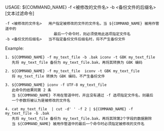 USAGE: ${COMMAND_NAME} -f <被修改的文件名> -b <备份文件的后缀名> [文本过滤命令]

    -f <被修改的文件名>   用户指定被修改的文件的文件名，当 ${COMMAND_NAME} 被用作管道中的
                          最后一个命令时，则必须使用此选项指定文件名
    -b <备份文的后缀名>   当不指定备份文件后缀名时，将不产生备份文件

Example:

    1. ${COMMAND_NAME} -f my_text_file -b .bak iconv -t GBK my_text_file
       先将 my_text_file 备份为 my_text_file.bak，再将其转换为 GBK 编码

    2. ${COMMAND_NAME} -f my_text_file  iconv -t GBK my_text_file
       将 my_text_file 转换为 GBK 编码，不产生备份文件

    3. ${COMMAND_NAME} iconv -f UTF-8 my_text_file
       此命令的结果同第 2 条
       当 ${COMMAND_NAME} 不用在管道中时，并且没有通过 -f 选项指定文件名，则最后
       一个参数将被认为是被修改的文件名

    4. cat my_text_file  | cut -d' ' -f 2 | ${COMMAND_NAME} -f my_text_file -b .bak
       先将 my_text_file 备份为 my_text_file.bak，再将其除第2个字段的数据删除
       当 ${COMMAND_NAME} 被用作管道中的最后一个命令时必须指定被修改的文件名
